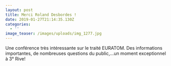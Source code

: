 ```yaml
---
layout: post
title: Merci Roland Desbordes !
date: 2019-01-27T21:14:35.130Z
categories:
  - ''
image_teaser: /images/uploads/img_1277.jpg
---
```

Une conférence très intéressante sur le traité EURATOM. Des informations importantes, de nombreuses questions du public,...un moment exceptionnel à 3° Rive!
